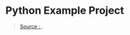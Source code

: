 Python Example Project 
===




> [Source : ](https://).
<!--stackedit_data:
eyJoaXN0b3J5IjpbMTM5MzMwMTAzXX0=
-->
